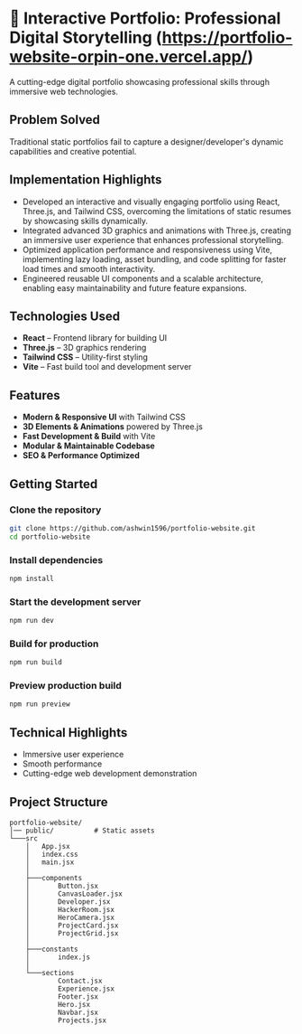 # 🚀 Interactive Portfolio: Professional Digital Storytelling (https://portfolio-website-orpin-one.vercel.app/)

A cutting-edge digital portfolio showcasing professional skills through immersive web technologies.

## Problem Solved

Traditional static portfolios fail to capture a designer/developer's dynamic capabilities and creative potential.

## Implementation Highlights

- Developed an interactive and visually engaging portfolio using React, Three.js, and Tailwind CSS, overcoming the limitations of static resumes by showcasing skills dynamically.
- Integrated advanced 3D graphics and animations with Three.js, creating an immersive user experience that enhances professional storytelling.
- Optimized application performance and responsiveness using Vite, implementing lazy loading, asset bundling, and code splitting for faster load times and smooth interactivity.
- Engineered reusable UI components and a scalable architecture, enabling easy maintainability and future feature expansions.

## Technologies Used

- **React** – Frontend library for building UI
- **Three.js** – 3D graphics rendering
- **Tailwind CSS** – Utility-first styling
- **Vite** – Fast build tool and development server

## Features

- **Modern & Responsive UI** with Tailwind CSS
- **3D Elements & Animations** powered by Three.js
- **Fast Development & Build** with Vite
- **Modular & Maintainable Codebase**
- **SEO & Performance Optimized**

## Getting Started

### Clone the repository
```sh
git clone https://github.com/ashwin1596/portfolio-website.git
cd portfolio-website
```

### Install dependencies
```sh
npm install
```

### Start the development server
```sh
npm run dev
```

### Build for production
```sh
npm run build
```

### Preview production build
```sh
npm run preview
```

## Technical Highlights

- Immersive user experience
- Smooth performance
- Cutting-edge web development demonstration

## Project Structure

```
portfolio-website/
│── public/          # Static assets
└───src
    │   App.jsx
    │   index.css
    │   main.jsx
    │
    ├───components
    │       Button.jsx
    │       CanvasLoader.jsx
    │       Developer.jsx
    │       HackerRoom.jsx
    │       HeroCamera.jsx
    │       ProjectCard.jsx
    │       ProjectGrid.jsx
    │
    ├───constants
    │       index.js
    │
    └───sections
            Contact.jsx
            Experience.jsx
            Footer.jsx
            Hero.jsx
            Navbar.jsx
            Projects.jsx
```

